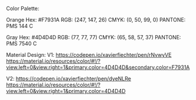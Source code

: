 Color Palette:

Orange
  Hex: #F7931A
  RGB: (247, 147, 26)
  CMYK: (0, 50, 99, 0)
  PANTONE: PMS 144 C

Gray
  Hex: #4D4D4D
  RGB: (77, 77, 77)
  CMYK: (65, 58, 57, 37)
  PANTONE: PMS 7540 C



Material Design:
V1:
  https://codepen.io/xavierfiechter/pen/rNvwyVE
  https://material.io/resources/color/#!/?view.left=0&view.right=1&primary.color=4D4D4D&secondary.color=F7931A

V2:
  https://codepen.io/xavierfiechter/pen/dyeNLRe
  https://material.io/resources/color/#!/?view.left=0&view.right=1&primary.color=4D4D4D

